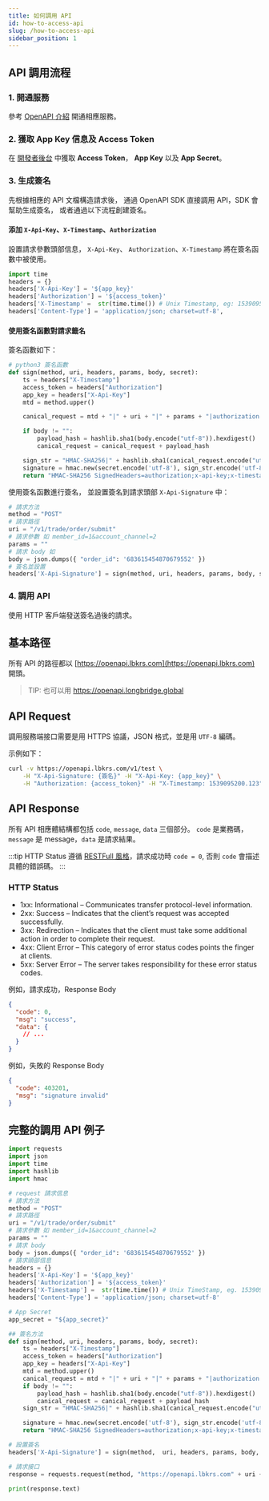 ```yaml
---
title: 如何調用 API
id: how-to-access-api
slug: /how-to-access-api
sidebar_position: 1
---
```


## API 調用流程

### 1. 開通服務

參考 [OpenAPI 介紹](../docs/#如何開通) 開通相應服務。

### 2. 獲取 App Key 信息及 Access Token

在 [開發者後台](https://open.longbridgeapp.com/account) 中獲取 **Access Token**， **App Key** 以及 **App Secret**。

### 3. 生成簽名

先根據相應的 API 文檔構造請求後， 通過 OpenAPI SDK 直接調用 API，SDK 會幫助生成簽名， 或者通過以下流程創建簽名。

#### 添加 `X-Api-Key`、`X-Timestamp`、`Authorization`

設置請求參數頭部信息， `X-Api-Key`、 `Authorization`、`X-Timestamp` 將在簽名函數中被使用。

```python
import time
headers = {}
headers['X-Api-Key'] = '${app_key}'
headers['Authorization'] = '${access_token}'
headers['X-Timestamp' =  str(time.time()) # Unix Timestamp, eg: 1539095200.123
headers['Content-Type'] = 'application/json; charset=utf-8',
```

#### 使用簽名函數對請求籤名

簽名函數如下：

```py
# python3 簽名函數
def sign(method, uri, headers, params, body, secret):
    ts = headers["X-Timestamp"]
    access_token = headers["Authorization"]
    app_key = headers["X-Api-Key"]
    mtd = method.upper()

    canical_request = mtd + "|" + uri + "|" + params + "|authorization:" + access_token + "\nx-api-key:" + app_key + "\nx-timestamp:" + ts + "\n|authorization;x-api-key;x-timestamp|"

    if body != "":
        payload_hash = hashlib.sha1(body.encode("utf-8")).hexdigest()
        canical_request = canical_request + payload_hash

    sign_str = "HMAC-SHA256|" + hashlib.sha1(canical_request.encode("utf-8")).hexdigest()
    signature = hmac.new(secret.encode('utf-8'), sign_str.encode('utf-8'), digestmod=hashlib.sha256).hexdigest()
    return "HMAC-SHA256 SignedHeaders=authorization;x-api-key;x-timestamp, Signature=" + signature

```

使用簽名函數進行簽名， 並設置簽名到請求頭部 `X-Api-Signature` 中：

```py
# 請求方法
method = "POST"
# 請求路徑
uri = "/v1/trade/order/submit"
# 請求參數 如 member_id=1&account_channel=2
params = ""
# 請求 body 如
body = json.dumps({ "order_id": '683615454870679552' })
# 簽名並設置
headers['X-Api-Signature'] = sign(method, uri, headers, params, body, secret)

```

### 4. 調用 API

使用 HTTP 客戶端發送簽名過後的請求。

## 基本路徑

所有 API 的路徑都以 [https://openapi.lbkrs.com](https://openapi.lbkrs.com) 開頭。

> TIP: 也可以用 https://openapi.longbridge.global

## API Request

調用服務端接口需要是用 HTTPS 協議，JSON 格式，並是用 `UTF-8` 編碼。

示例如下：

```bash
curl -v https://openapi.lbkrs.com/v1/test \
    -H "X-Api-Signature: {簽名}" -H "X-Api-Key: {app_key}" \
    -H "Authorization: {access_token}" -H "X-Timestamp: 1539095200.123"
```

## API Response

所有 API 相應體結構都包括 `code`, `message`, `data` 三個部分。 `code` 是業務碼，`message` 是 message，`data` 是請求結果。

:::tip
HTTP Status 遵循 [RESTFull 風格](https://restfulapi.net/http-status-codes)，請求成功時 `code = 0`, 否則 `code` 會描述具體的錯誤碼。
:::

### HTTP Status

- 1xx: Informational – Communicates transfer protocol-level information.
- 2xx: Success – Indicates that the client’s request was accepted successfully.
- 3xx: Redirection – Indicates that the client must take some additional action in order to complete their request.
- 4xx: Client Error – This category of error status codes points the finger at clients.
- 5xx: Server Error – The server takes responsibility for these error status codes.

例如，請求成功，Response Body

```json
{
  "code": 0,
  "msg": "success",
  "data": {
    // ...
  }
}
```

例如，失敗的 Response Body

```json
{
  "code": 403201,
  "msg": "signature invalid"
}
```

## 完整的調用 API 例子

```py
import requests
import json
import time
import hashlib
import hmac

# request 請求信息
# 請求方法
method = "POST"
# 請求路徑
uri = "/v1/trade/order/submit"
# 請求參數 如 member_id=1&account_channel=2
params = ""
# 請求 body
body = json.dumps({ "order_id": '683615454870679552' })
# 請求頭部信息
headers = {}
headers['X-Api-Key'] = '${app_key}'
headers['Authorization'] = '${access_token}'
headers['X-Timestamp'] =  str(time.time()) # Unix TimeStamp, eg. 1539095200.123
headers['Content-Type'] = 'application/json; charset=utf-8'

# App Secret
app_secret = "${app_secret}"

## 簽名方法
def sign(method, uri, headers, params, body, secret):
    ts = headers["X-Timestamp"]
    access_token = headers["Authorization"]
    app_key = headers["X-Api-Key"]
    mtd = method.upper()
    canical_request = mtd + "|" + uri + "|" + params + "|authorization:" + access_token + "\nx-api-key:" + app_key + "\nx-timestamp:" + ts + "\n|authorization;x-api-key;x-timestamp|"
    if body != "":
        payload_hash = hashlib.sha1(body.encode("utf-8")).hexdigest()
        canical_request = canical_request + payload_hash
    sign_str = "HMAC-SHA256|" + hashlib.sha1(canical_request.encode("utf-8")).hexdigest()

    signature = hmac.new(secret.encode('utf-8'), sign_str.encode('utf-8'), digestmod=hashlib.sha256).hexdigest()
    return "HMAC-SHA256 SignedHeaders=authorization;x-api-key;x-timestamp, Signature=" + signature

# 設置簽名
headers['X-Api-Signature'] = sign(method,  uri, headers, params, body, app_secret)

# 請求接口
response = requests.request(method, "https://openapi.lbkrs.com" + uri + '?' + params, headers=headers, data=body)

print(response.text)

```
